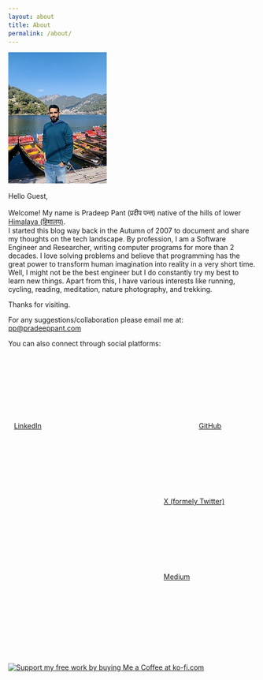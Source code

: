 ```yaml
---
layout: about
title: About
permalink: /about/
---
```


![IMG_1573_small.jpg](..\data\images\IMG_1573_small.jpg)

Hello Guest, <br>	
Welcome! My name is Pradeep Pant (प्रदीप पन्त) native of the hills of lower [Himalaya (हिमालय)](http://en.wikipedia.org/wiki/Himalayas). <br>
I started this blog way back in the Autumn of 2007 to document and share my thoughts on the tech landscape. By profession, I am a Software Engineer and Researcher, writing computer programs for more than 2 decades. I love solving problems and believe that programming has the great power to transform human imagination into reality in a very short time. Well, I might not be the best engineer but I do constantly try my best to learn new things. Apart from this, I have various interests like running, cycling, reading, meditation, nature photography, and trekking.

Thanks for visiting.

For any suggestions/collaboration please email me at: <a href="mailto:pp@pradeeppant.com">pp@pradeeppant.com</a>
  
You can also connect through social platforms:
  
<span><a href=""></a>&nbsp;&nbsp;
[LinkedIn](https://www.linkedin.com/in/ppant) <a href="https://www.linkedin.com/in/ppant"><svg class="svg-icon"><use xlink:href="/assets/minima-social-icons.svg#linkedin"></use></svg></a>
&nbsp;&nbsp;
[GitHub](https://github.com/ppant) <a href="https://github.com/ppant"><svg class="svg-icon"><use xlink:href="/assets/minima-social-icons.svg#github"></use></svg></a>
&nbsp;&nbsp;
[X (formely Twitter)](https://www.twitter.com/ppant) <a href="https://www.twitter.com/ppant"><svg class="svg-icon"><use xlink:href="/assets/minima-social-icons.svg#twitter"></use></svg></a></span> 
&nbsp;&nbsp;
[Medium](https://medium.com/@ppant) <a href="https://medium.com/@ppant"><svg class="svg-icon"><use xlink:href="/assets/minima-social-icons.svg#medium"></use></svg></a></span>

<a href='https://ko-fi.com/pradeeppant' target='_blank'><img height='35' style='border:0px;height:46px;' src='https://az743702.vo.msecnd.net/cdn/kofi3.png?v=0' border='0' alt='Support my free work by buying Me a Coffee at ko-fi.com' />
